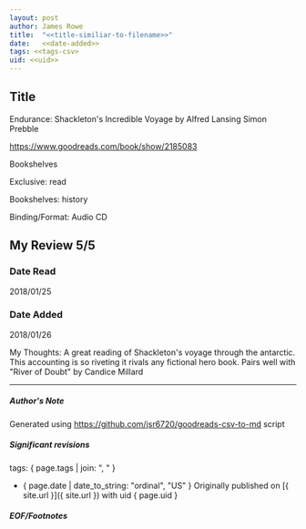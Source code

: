 ```yaml
---
layout: post
author: James Rowe
title:  "<<title-similiar-to-filename>>"
date:   <<date-added>>
tags: <<tags-csv>
uid: <<uid>>
---
```


<!-- highly dependent on how you personally use jekyll templates, and how you want this to show up -->

## Title

Endurance: Shackleton's Incredible Voyage by Alfred Lansing
Simon Prebble 

https://www.goodreads.com/book/show/2185083

Bookshelves

Exclusive: read

Bookshelves: history

Binding/Format: Audio CD

## My Review 5/5

### Date Read
2018/01/25

### Date Added
2018/01/26

My Thoughts: A great reading of Shackleton's voyage through the antarctic. This accounting is so riveting it rivals any fictional hero book. Pairs well with  "River of Doubt" by Candice Millard

---

##### Author's Note

Generated using https://github.com/jsr6720/goodreads-csv-to-md script

##### Significant revisions

tags: { page.tags | join: ", " } <!-- todo move this somewhere -->

- { page.date | date_to_string: "ordinal", "US" } Originally published on [{ site.url }]({ site.url }) with uid { page.uid }

##### EOF/Footnotes
